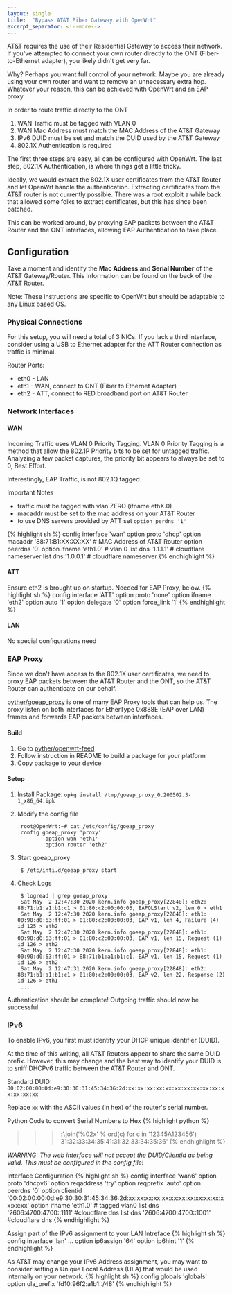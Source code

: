 ```yaml
---
layout: single
title:  "Bypass AT&T Fiber Gateway with OpenWrt"
excerpt_separator: <!--more-->
---
```


AT&T requires the use of their Residential Gateway to access their network.  If
you've attempted to connect your own router directly to the ONT
(Fiber-to-Ethernet adapter), you likely didn't get very far.

Why? Perhaps you want full control of your network. Maybe you are already using
your own router and want to remove an unnecessary extra hop. Whatever your
reason, this can be achieved with OpenWrt and an EAP proxy.

In order to route traffic directly to the ONT
1. WAN Traffic must be tagged with VLAN 0
2. WAN Mac Address must match the MAC Address of the AT&T Gateway
3. IPv6 DUID must be set and match the DUID used by the AT&T Gateway
4. 802.1X Authentication is required


The first three steps are easy, all can be configured with OpenWrt. The last
step, 802.1X Authentication, is where things get a little tricky.

Ideally, we would extract the 802.1X user certificates from the AT&T Router and
let OpenWrt handle the authentication. Extracting certificates from the AT&T
router is not currently possible. There was a root exploit a while back that
allowed some folks to extract certificates, but this has since been patched. 

This can be worked around, by proxying EAP packets between the AT&T Router and
the ONT interfaces, allowing EAP Authentication to take place.


## Configuration
Take a moment and identify the **Mac Address** and **Serial Number** of the AT&T
Gateway/Router. This information can be found on the back of the AT&T Router.

Note: These instructions are specific to OpenWrt but should be adaptable to any Linux based OS.

### Physical Connections
For this setup, you will need a total of 3 NICs. If you lack a third interface,
consider using a USB to Ethernet adapter for the ATT Router connection as
traffic is minimal.

Router Ports:
- eth0 - LAN
- eth1 - WAN, connect to ONT (Fiber to Ethernet Adapter)
- eth2 - ATT, connect to RED broadband port on AT&T Router


### Network Interfaces

#### WAN
Incoming Traffic uses VLAN 0 Priority Tagging. VLAN 0 Priority Tagging is a
method that allow the 802.1P Priority bits to be set for untagged traffic.
Analyzing a few packet captures, the priority bit appears to always be set to
0, Best Effort.

Interestingly, EAP Traffic, is not 802.1Q tagged.

Important Notes
- traffic must be tagged with vlan ZERO (ifname ethX.0)
- macaddr must be set to the mac address on your AT&T Router
- to use DNS servers provided by ATT set `option perdns '1'`

{% highlight sh %}
config interface 'wan'
	option proto 'dhcp'
	option macaddr '88:71:B1:XX:XX:XX' # MAC Address of AT&T Router
	option peerdns '0'
	option ifname 'eth1.0' # vlan 0
	list dns '1.1.1.1' # cloudflare nameserver
	list dns '1.0.0.1' # cloudflare nameserver
{% endhighlight %}

#### ATT
Ensure eth2 is brought up on startup. Needed for EAP Proxy, below.
{% highlight sh %}
config interface 'ATT'
	option proto 'none'
	option ifname 'eth2'
	option auto '1'
	option delegate '0'
	option force_link '1'
{% endhighlight %}

#### LAN
No special configurations need

### EAP Proxy
Since we don't have access to the 802.1X user certificates, we need to proxy
EAP packets between the AT&T Router and the ONT, so the AT&T Router can
authenticate on our behalf.

[pyther/goeap_proxy](https://github.com/pyther/goeap_proxy/) is one of many EAP Proxy tools that can help
us. The proxy listen on both interfaces for EtherType 0x888E (EAP over LAN)
frames and forwards EAP packets between interfaces.

#### Build
1. Go to [pyther/openwrt-feed](https://github.com/pyther/openwrt-feed)
2. Follow instruction in README to build a package for your platform
3. Copy package to your device

#### Setup
1. Install Package: `opkg install /tmp/goeap_proxy_0.200502.3-1_x86_64.ipk`
2. Modify the config file

        root@OpenWrt:~# cat /etc/config/goeap_proxy
        config goeap_proxy 'proxy'
	            option wan 'eth1'
	            option router 'eth2'
3. Start goeap_proxy

        $ /etc/inti.d/goeap_proxy start

4. Check Logs

        $ logread | grep goeap_proxy
        Sat May  2 12:47:30 2020 kern.info goeap_proxy[22848]: eth2: 88:71:b1:a1:b1:c1 > 01:80:c2:00:00:03, EAPOLStart v2, len 0 > eth1
        Sat May  2 12:47:30 2020 kern.info goeap_proxy[22848]: eth1: 00:90:d0:63:ff:01 > 01:80:c2:00:00:03, EAP v1, len 4, Failure (4) id 125 > eth2
        Sat May  2 12:47:30 2020 kern.info goeap_proxy[22848]: eth1: 00:90:d0:63:ff:01 > 01:80:c2:00:00:03, EAP v1, len 15, Request (1) id 126 > eth2
        Sat May  2 12:47:30 2020 kern.info goeap_proxy[22848]: eth1: 00:90:d0:63:ff:01 > 88:71:b1:a1:b1:c1, EAP v1, len 15, Request (1) id 126 > eth2
        Sat May  2 12:47:31 2020 kern.info goeap_proxy[22848]: eth2: 88:71:b1:a1:b1:c1 > 01:80:c2:00:00:03, EAP v2, len 22, Response (2) id 126 > eth1
        ...

Authentication should be complete! Outgoing traffic should now be successful.


### IPv6
To enable IPv6, you first must identify your DHCP unique identifier (DUID).

At the time of this writing, all AT&T Routers appear to share the same DUID
prefix. However, this may change and the best way to identify your DUID is to
sniff DHCPv6 traffic between the AT&T Router and ONT.

Standard DUID: `00:02:00:00:0d:e9:30:30:31:45:34:36:2d:xx:xx:xx:xx:xx:xx:xx:xx:xx:xx:xx:xx:xx:xx`

Replace `xx` with the ASCII values (in hex) of the router's serial number.

Python Code to convert Serial Numbers to Hex
{% highlight python %}
>>> ':'.join('%02x' % ord(c) for c in '12345A123456')
'31:32:33:34:35:41:31:32:33:34:35:36'
{% endhighlight %}

*WARNING: The web interface will not accept the DUID/Clientid as being valid. This must be configured in the config file!*

Interface Configuration
{% highlight sh %}
config interface 'wan6'
	option proto 'dhcpv6'
	option reqaddress 'try'
	option reqprefix 'auto'
	option peerdns '0'
	option clientid '00:02:00:00:0d:e9:30:30:31:45:34:36:2d:xx:xx:xx:xx:xx:xx:xx:xx:xx:xx:xx:xx:xx:xx'
	option ifname 'eth1.0' # tagged vlan0
	list dns '2606:4700:4700::1111' #cloudflare dns
	list dns '2606:4700:4700::1001' #cloudflare dns
{% endhighlight %}

Assign part of the IPv6 assignment to your LAN Intreface
{% highlight sh %}
config interface 'lan'
    ...
    option ip6assign '64'
    option ip6hint '1'
{% endhighlight %}

As AT&T may change your IPv6 Address assignment, you may want to consider
setting a Unique Local Address (ULA) that would be used internally on your
network.
{% highlight sh %}
config globals 'globals'
	option ula_prefix 'fd10:96f2:a1b1::/48'
{% endhighlight %}


